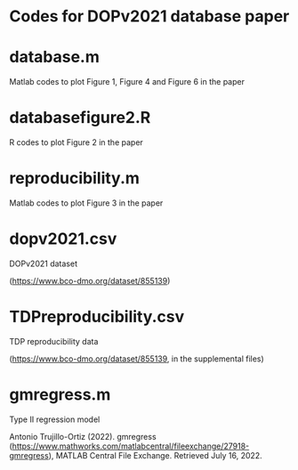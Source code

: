 # Codes for DOPv2021 database paper 

# database.m

Matlab codes to plot Figure 1, Figure 4 and Figure 6 in the paper


# databasefigure2.R

R codes to plot Figure 2 in the paper

# reproducibility.m

Matlab codes to plot Figure 3 in the paper

# dopv2021.csv

DOPv2021 dataset

(https://www.bco-dmo.org/dataset/855139)


# TDPreproducibility.csv

TDP reproducibility data

(https://www.bco-dmo.org/dataset/855139, in the supplemental files) 
# gmregress.m

Type II regression model

Antonio Trujillo-Ortiz (2022). gmregress (https://www.mathworks.com/matlabcentral/fileexchange/27918-gmregress), MATLAB Central File Exchange. Retrieved July 16, 2022.

